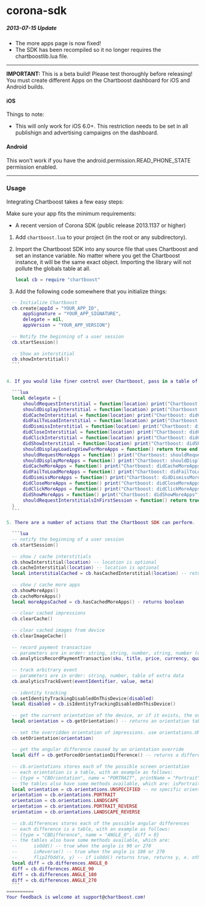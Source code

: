 corona-sdk
==========

##### 2013-07-15 Update

* The more apps page is now fixed! 
* The SDK has been recompiled so it no longer requires the chartboostlib.lua file.

-----

__IMPORTANT:__ This is a beta build! Please test thoroughly before releasing! You must create different Apps on the Chartboost dashboard for iOS and Android builds.

#### iOS

Things to note:

* This will only work for iOS 6.0+. This restriction needs to be set in all publishign and advertising campaigns on the dashboard.

#### Android

This won't work if you have the android.permission.READ_PHONE_STATE permission enabled.

-----

### Usage

Integrating Chartboost takes a few easy steps:

Make sure your app fits the minimum requirements:
- A recent version of Corona SDK (public release 2013.1137 or higher)

 1. Add `chartboost.lua` to your project (in the root or any subdirectory).

 2. Import the Chartboost SDK into any source file that uses Chartboost and set an instance variable.  No matter where you get the Chartboost instance, it will be the same exact object.  Importing the library will not pollute the globals table at all.
    
    ```lua
    local cb = require "chartboost"
    ```
    
 3. Add the following code somewhere that you initialize things:

  ```lua 
	-- Initialize Chartboost
	cb.create{appId = "YOUR_APP_ID",
		appSignature = "YOUR_APP_SIGNATURE",
		delegate = nil,
		appVersion = "YOUR_APP_VERSION"}
	
	-- Notify the beginning of a user session
	cb.startSession()
	
	-- Show an interstitial
	cb.showInterstitial() 
	```


 4. If you would like finer control over Chartboost, pass in a table of functions as the delegate in the create method above. The following is a complete delegate table.  The methods are all optional -- you need only implement the ones you want.  Finally, each method below that returns a boolean defaults to true if no function is provided.

	```lua
	local delegate = {
		shouldRequestInterstitial = function(location) print("Chartboost: shouldRequestInterstitial " .. location .. "?"); return true end,
		shouldDisplayInterstitial = function(location) print("Chartboost: shouldDisplayInterstitial " .. location .. "?"); return true end,
		didCacheInterstitial = function(location) print("Chartboost: didCacheInterstitial " .. location); return end,
		didFailToLoadInterstitial = function(location) print("Chartboost: didFailToLoadInterstitial " .. location); return end,
		didDismissInterstitial = function(location) print("Chartboost: didDismissInterstitial " .. location); return end,
		didCloseInterstitial = function(location) print("Chartboost: didCloseInterstitial " .. location); return end,
		didClickInterstitial = function(location) print("Chartboost: didClickInterstitial " .. location); return end,
		didShowInterstitial = function(location) print("Chartboost: didShowInterstitial " .. location); return end,
		shouldDisplayLoadingViewForMoreApps = function() return true end,
		shouldRequestMoreApps = function() print("Chartboost: shouldRequestMoreApps"); return true end,
		shouldDisplayMoreApps = function() print("Chartboost: shouldDisplayMoreApps"); return true end,
		didCacheMoreApps = function() print("Chartboost: didCacheMoreApps"); return end,
		didFailToLoadMoreApps = function() print("Chartboost: didFailToLoadMoreApps"); return end,
		didDismissMoreApps = function() print("Chartboost: didDismissMoreApps"); return end,
		didCloseMoreApps = function() print("Chartboost: didCloseMoreApps"); return end,
		didClickMoreApps = function() print("Chartboost: didClickMoreApps"); return end,
		didShowMoreApps = function() print("Chartboost: didShowMoreApps"); return end,
		shouldRequestInterstitialsInFirstSession = function() return true end
	}
	```

 5. There are a number of actions that the Chartboost SDK can perform.  The following code demonstrates them all:
 
	```lua
	-- notify the beginning of a user session
	cb.startSession()
	
	-- show / cache interstitials
	cb.showInterstitial(location) -- location is optional
	cb.cacheInterstitial(location) -- location is optional
	local interstitialCached = cb.hasCachedInterstitial(location) -- returns boolean, location is optional
	
	-- show / cache more apps
	cb.showMoreApps()
	cb.cacheMoreApps()
	local moreAppsCached = cb.hasCachedMoreApps() - returns boolean
	
	-- clear cached impressions
	cb.clearCache()
	
	-- clear cached images from device
	cb.clearImageCache()
	
	-- record payment transaction
	-- parameters are in order: string, string, number, string, number (decimal will be truncated), table of extra data
	cb.analyticsRecordPaymentTransaction(sku, title, price, currency, quantity, meta)
	
	-- track arbitrary event
	-- parameters are in order: string, number, table of extra data
	cb.analyticsTrackEvent(eventIdentifier, value, meta)
	
	-- identity tracking
	cb.setIdentityTrackingDisabledOnThisDevice(disabled)
	local disabled = cb.isIdentityTrackingDisabledOnThisDevice()
	
	-- get the current orientation of the device, or if it exists, the overridden orientation of impressions
	local orientation = cb.getOrientation() -- returns an orientation table, see below
	
	-- set the overridden orientation of impressions. use orientations.UNSPECIFIED or nil to remove any override.
	cb.setOrientation(orientation)
	
	-- get the angular difference caused by an orientation override
	local diff = cb.getForcedOrientationDifference() -- returns a difference table, see below
	
	-- cb.orientations stores each of the possible screen orientation
	-- each orientation is a table, with an example as follows:
	-- {type = "CBOrientation", name = "PORTRAIT", printName = "Portrait", angle = 0}
	-- the tables also have some methods available, which are: isPortrait(), isLandscape(), rotate90(), rotate180(), rotate270()
	local orientation = cb.orientations.UNSPECIFIED -- no specific orientation
	orientation = cb.orientations.PORTRAIT
	orientation = cb.orientations.LANDSCAPE
	orientation = cb.orientations.PORTRAIT_REVERSE
	orientation = cb.orientations.LANDSCAPE_REVERSE
	
	-- cb.differences stores each of the possible angular differences
	-- each difference is a table, with an example as follows:
	-- {type = "CBDifference", name = "ANGLE_0", diff = 0}
	-- the tables also have some methods available, which are:
	--		isOdd() -- true when the angle is 90 or 270
	--		isReverse() -- true when the angle is 180 or 270
	--		flipIfOdd(x, y) -- if isOdd() returns true, returns y, x. otherwise, returns x, y.
	local diff = cb.differences.ANGLE_0
	diff = cb.differences.ANGLE_90
	diff = cb.differences.ANGLE_180
	diff = cb.differences.ANGLE_270
	```
==========
Your feedback is welcome at support@chartboost.com!
